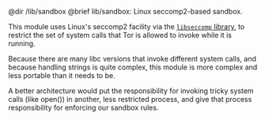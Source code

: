 @dir /lib/sandbox
@brief lib/sandbox: Linux seccomp2-based sandbox.

This module uses Linux's seccomp2 facility via the
[`libseccomp` library](https://github.com/seccomp/libseccomp), to restrict
the set of system calls that Tor is allowed to invoke while it is running.

Because there are many libc versions that invoke different system calls, and
because handling strings is quite complex, this module is more complex and
less portable than it needs to be.

A better architecture would put the responsibility for invoking tricky system
calls (like open()) in another, less restricted process, and give that
process responsibility for enforcing our sandbox rules.

